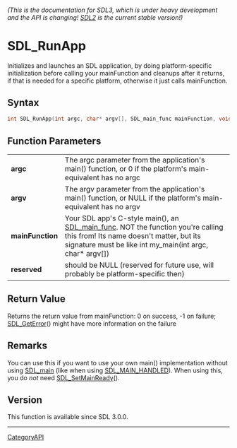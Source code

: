 ###### (This is the documentation for SDL3, which is under heavy development and the API is changing! [SDL2](https://wiki.libsdl.org/SDL2/) is the current stable version!)
# SDL_RunApp

Initializes and launches an SDL application, by doing platform-specific initialization before calling your mainFunction and cleanups after it returns, if that is needed for a specific platform, otherwise it just calls mainFunction.

## Syntax

```c
int SDL_RunApp(int argc, char* argv[], SDL_main_func mainFunction, void * reserved);

```

## Function Parameters

|                      |                                                                                                                                                                                                          |
| -------------------- | -------------------------------------------------------------------------------------------------------------------------------------------------------------------------------------------------------- |
| **argc**             | The argc parameter from the application's main() function, or 0 if the platform's main-equivalent has no argc                                                                                            |
| **argv**             | The argv parameter from the application's main() function, or NULL if the platform's main-equivalent has no argv                                                                                         |
| **mainFunction**     | Your SDL app's C-style main(), an [SDL_main_func](SDL_main_func.md). NOT the function you're calling this from! Its name doesn't matter, but its signature must be like int my_main(int argc, char* argv[]) |
| **reserved**         | should be NULL (reserved for future use, will probably be platform-specific then)                                                                                                                        |

## Return Value

Returns the return value from mainFunction: 0 on success, -1 on failure;
[SDL_GetError](SDL_GetError.md)() might have more information on the failure

## Remarks

You can use this if you want to use your own main() implementation without
using [SDL_main](SDL_main.md) (like when using
[SDL_MAIN_HANDLED](SDL_MAIN_HANDLED.md)). When using this, you do *not* need
[SDL_SetMainReady](SDL_SetMainReady.md)().

## Version

This function is available since SDL 3.0.0.

----
[CategoryAPI](CategoryAPI.md)
